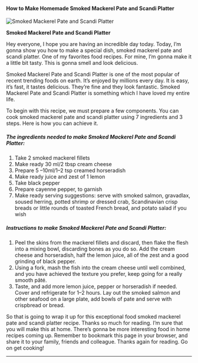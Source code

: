             

#### How to Make Homemade Smoked Mackerel Pate and Scandi Platter

![Smoked Mackerel Pate and Scandi Platter](https://img-global.cpcdn.com/recipes/84f24652da08355c/751x532cq70/smoked-mackerel-pate-and-scandi-platter-recipe-main-photo.jpg)

**Smoked Mackerel Pate and Scandi Platter**

Hey everyone, I hope you are having an incredible day today. Today, I’m gonna show you how to make a special dish, smoked mackerel pate and scandi platter. One of my favorites food recipes. For mine, I’m gonna make it a little bit tasty. This is gonna smell and look delicious.

Smoked Mackerel Pate and Scandi Platter is one of the most popular of recent trending foods on earth. It’s enjoyed by millions every day. It is easy, it’s fast, it tastes delicious. They’re fine and they look fantastic. Smoked Mackerel Pate and Scandi Platter is something which I have loved my entire life.

To begin with this recipe, we must prepare a few components. You can cook smoked mackerel pate and scandi platter using 7 ingredients and 3 steps. Here is how you can achieve it.

##### The ingredients needed to make Smoked Mackerel Pate and Scandi Platter:

1.  Take 2 smoked mackerel fillets
2.  Make ready 30 ml/2 tbsp cream cheese
3.  Prepare 5 –10ml/1–2 tsp creamed horseradish
4.  Make ready juice and zest of 1 lemon
5.  Take black pepper
6.  Prepare cayenne pepper, to garnish
7.  Make ready serving suggestions: serve with smoked salmon, gravadlax, soused herring, potted shrimp or dressed crab, Scandinavian crisp breads or little rounds of toasted French bread, and potato salad if you wish

##### Instructions to make Smoked Mackerel Pate and Scandi Platter:

1.  Peel the skins from the mackerel fillets and discard, then flake the flesh into a mixing bowl, discarding bones as you do so. Add the cream cheese and horseradish, half the lemon juice, all of the zest and a good grinding of black pepper.
2.  Using a fork, mash the fish into the cream cheese until well combined, and you have achieved the texture you prefer, keep going for a really smooth pâté.
3.  Taste, and add more lemon juice, pepper or horseradish if needed. Cover and refrigerate for 1–2 hours. Lay out the smoked salmon and other seafood on a large plate, add bowls of pate and serve with crispbread or bread.

So that is going to wrap it up for this exceptional food smoked mackerel pate and scandi platter recipe. Thanks so much for reading. I’m sure that you will make this at home. There’s gonna be more interesting food in home recipes coming up. Remember to bookmark this page in your browser, and share it to your family, friends and colleague. Thanks again for reading. Go on get cooking!

* * *
